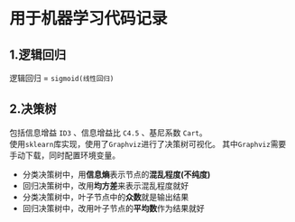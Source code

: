 # 用于机器学习代码记录

## 1.逻辑回归
逻辑回归 = `sigmoid(线性回归)`

## 2.决策树
包括信息增益 `ID3` 、信息增益比 `C4.5` 、基尼系数 `Cart`。<br>
使用`sklearn`库实现，使用了`Graphviz`进行了决策树可视化。
其中`Graphviz`需要手动下载，同时配置环境变量。


* 分类决策树中，用**信息熵**表示节点的**混乱程度(不纯度)**
* 回归决策树中，改用**均方差**来表示混乱程度就好
* 分类决策树中，叶子节点中的**众数**就是输出结果
* 回归决策树中，改用叶子节点的**平均数**作为结果就好





